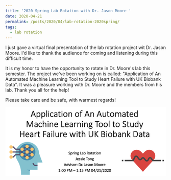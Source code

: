 ```yaml
---
title: '2020 Spring Lab Rotation with Dr. Jason Moore '
date: 2020-04-21
permalink: /posts/2020/04/lab-rotation-2020spring/
tags:
  - lab rotation
---
```



I just gave a virtual final presentation of the lab rotation project wit Dr. Jason Moore. I'd like to thank the audience for coming and listening during this difficult time. 

It is my honor to have the opportunity to rotate in Dr. Moore's lab this semester. The project we've been working on is called: "Application of An Automated Machine Learning Tool to Study Heart Failure with UK Biobank Data". It was a pleasure working with Dr. Moore and the members from his lab. Thank you all for the help!

Please take care and be safe, with warmest regards!

![title](/images/2020spring_lab_rotation.png)
